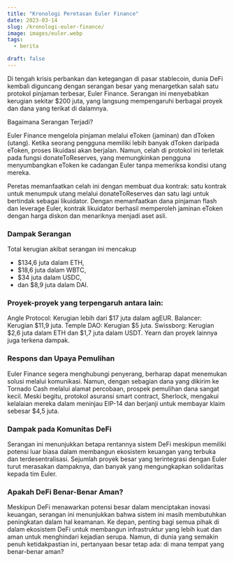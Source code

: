 ```yaml
---
title: "Kronologi Peretasan Euler Finance"
date: 2023-03-14
slug: /kronologi-euler-finance/
image: images/euler.webp
tags:
  - berita

draft: false
---
```


Di tengah krisis perbankan dan ketegangan di pasar stablecoin, dunia DeFi kembali diguncang dengan serangan besar yang menargetkan salah satu protokol pinjaman terbesar, Euler Finance. Serangan ini menyebabkan kerugian sekitar $200 juta, yang langsung mempengaruhi berbagai proyek dan dana yang terikat di dalamnya.

Bagaimana Serangan Terjadi?

Euler Finance mengelola pinjaman melalui eToken (jaminan) dan dToken (utang). Ketika seorang pengguna memiliki lebih banyak dToken daripada eToken, proses likuidasi akan berjalan. Namun, celah di protokol ini terletak pada fungsi donateToReserves, yang memungkinkan pengguna menyumbangkan eToken ke cadangan Euler tanpa memeriksa kondisi utang mereka.

Peretas memanfaatkan celah ini dengan membuat dua kontrak: satu kontrak untuk menumpuk utang melalui donateToReserves dan satu lagi untuk bertindak sebagai likuidator. Dengan memanfaatkan dana pinjaman flash dan leverage Euler, kontrak likuidator berhasil memperoleh jaminan eToken dengan harga diskon dan menariknya menjadi aset asli.

### Dampak Serangan

Total kerugian akibat serangan ini mencakup

- $134,6 juta dalam ETH,
- $18,6 juta dalam WBTC,
- $34 juta dalam USDC,
- dan $8,9 juta dalam DAI.

### Proyek-proyek yang terpengaruh antara lain:

Angle Protocol: Kerugian lebih dari $17 juta dalam agEUR.
Balancer: Kerugian $11,9 juta.
Temple DAO: Kerugian $5 juta.
Swissborg: Kerugian $2,6 juta dalam ETH dan $1,7 juta dalam USDT.
Yearn dan proyek lainnya juga terkena dampak.

### Respons dan Upaya Pemulihan

Euler Finance segera menghubungi penyerang, berharap dapat menemukan solusi melalui komunikasi. Namun, dengan sebagian dana yang dikirim ke Tornado Cash melalui alamat percobaan, prospek pemulihan dana sangat kecil. Meski begitu, protokol asuransi smart contract, Sherlock, mengakui kelalaian mereka dalam meninjau EIP-14 dan berjanji untuk membayar klaim sebesar $4,5 juta.

### Dampak pada Komunitas DeFi

Serangan ini menunjukkan betapa rentannya sistem DeFi meskipun memiliki potensi luar biasa dalam membangun ekosistem keuangan yang terbuka dan terdesentralisasi. Sejumlah proyek besar yang terintegrasi dengan Euler turut merasakan dampaknya, dan banyak yang mengungkapkan solidaritas kepada tim Euler.

### Apakah DeFi Benar-Benar Aman?

Meskipun DeFi menawarkan potensi besar dalam menciptakan inovasi keuangan, serangan ini menunjukkan bahwa sistem ini masih membutuhkan peningkatan dalam hal keamanan. Ke depan, penting bagi semua pihak di dalam ekosistem DeFi untuk membangun infrastruktur yang lebih kuat dan aman untuk menghindari kejadian serupa. Namun, di dunia yang semakin penuh ketidakpastian ini, pertanyaan besar tetap ada: di mana tempat yang benar-benar aman?
